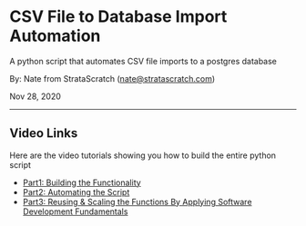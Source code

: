 # CSV File to Database Import Automation
A python script that automates CSV file imports to a postgres database

By: Nate from StrataScratch (nate@stratascratch.com)

Nov 28, 2020
___

## Video Links
Here are the video tutorials showing you how to build the entire python script
- [Part1: Building the Functionality](!https://youtu.be/wqBFgaMgFQA)
- [Part2: Automating the Script](!https://youtu.be/TDwy1lSjEZo)
- [Part3: Reusing & Scaling the Functions By Applying Software Development Fundamentals](!https://youtu.be/TDwy1lSjEZo)

